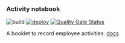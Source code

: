 ### Activity notebook
![build](https://github.com/Sepehr79/activity-notebook/actions/workflows/workflow.yml/badge.svg)
[![deploy](https://github.com/Sepehr79/activity-notebook/actions/workflows/workflow.yml/badge.svg)](https://github.com/Sepehr79/activity-notebook/actions/workflows/workflow.yml)
[![Quality Gate Status](https://sonarcloud.io/api/project_badges/measure?project=Sepehr79_activity-notebook&metric=alert_status)](https://sonarcloud.io/summary/new_code?id=Sepehr79_activity-notebook)


A booklet to record employee activities.
[docs](https://miro.com/app/board/o9J_loGvXSk=/)